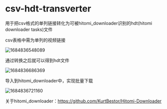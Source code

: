 # csv-hdt-transverter
用于把csv格式的单列链接转化为可被hitomi_downloader识别的hdt(hitomi downloader tasks)文件

csv表格中需为单列的视频链接

![1684836548089](https://github.com/WRR2001/csv-hdt-transverter/assets/74068138/7441caaa-b165-4d44-989d-b44666c52b47)

通过转换之后就可以得到hdt文件

![1684836686369](https://github.com/WRR2001/csv-hdt-transverter/assets/74068138/32870f96-1e59-4c68-a4f0-8ac73641941a)

导入到hitomi_downloader中，实现批量下载

![1684836721160](https://github.com/WRR2001/csv-hdt-transverter/assets/74068138/c0fd7b6e-0896-4205-bc88-27b210b550ab)

关于hitomi_downloader：https://github.com/KurtBestor/Hitomi-Downloader
